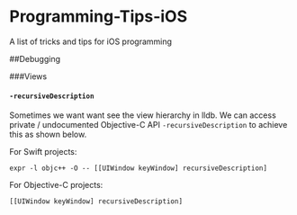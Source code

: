 # Programming-Tips-iOS
A list of tricks and tips for iOS programming

##Debugging

###Views


#### `-recursiveDescription`
Sometimes we want want see the view hierarchy in lldb. We can access private / undocumented Objective-C API `-recursiveDescription` to achieve this as shown below.

For Swift projects: 

```lldb-swift
expr -l objc++ -O -- [[UIWindow keyWindow] recursiveDescription]
```

For Objective-C projects:

```lldb-objc
[[UIWindow keyWindow] recursiveDescription]
```

